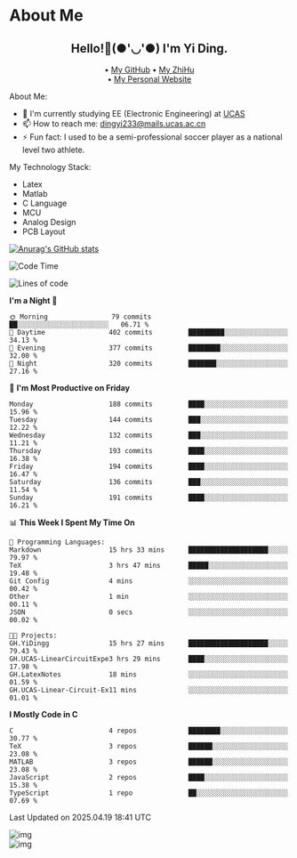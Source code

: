 # About Me

<h2 style="text-align:center;"> Hello!👋(●'◡'●) I'm Yi Ding.</h2>

<div style="text-align:center;">
  • <a href="https://github.com/YiDingg">My GitHub</a>
  • <a href="https://www.zhihu.com/people/YiDingg">My ZhiHu</a><br>
  • <a href="https://yidingg.github.io/YiDingg">My Personal Website</a><br>
</div>

About Me:
- 🔭 I'm currently studying EE (Electronic Engineering) at [UCAS](https://www.ucas.ac.cn/)
- 📫 How to reach me: dingyi233@mails.ucas.ac.cn
- ⚡ Fun fact: I used to be a semi-professional soccer player as a national level two athlete.

My Technology Stack:
- Latex
- Matlab
- C Language
- MCU 
- Analog Design
- PCB Layout


[![Anurag's GitHub stats](https://github-readme-stats.vercel.app/api?username=YiDingg)](https://github.com/anuraghazra/github-readme-stats)

<!--START_SECTION:waka-->
![Code Time](http://img.shields.io/badge/Code%20Time-1%2C086%20hrs%2015%20mins-blue)

![Lines of code](https://img.shields.io/badge/From%20Hello%20World%20I%27ve%20Written-769.0%20thousand%20lines%20of%20code-blue)

**I'm a Night 🦉** 

```text
🌞 Morning                79 commits          ██░░░░░░░░░░░░░░░░░░░░░░░   06.71 % 
🌆 Daytime                402 commits         █████████░░░░░░░░░░░░░░░░   34.13 % 
🌃 Evening                377 commits         ████████░░░░░░░░░░░░░░░░░   32.00 % 
🌙 Night                  320 commits         ███████░░░░░░░░░░░░░░░░░░   27.16 % 
```
📅 **I'm Most Productive on Friday** 

```text
Monday                   188 commits         ████░░░░░░░░░░░░░░░░░░░░░   15.96 % 
Tuesday                  144 commits         ███░░░░░░░░░░░░░░░░░░░░░░   12.22 % 
Wednesday                132 commits         ███░░░░░░░░░░░░░░░░░░░░░░   11.21 % 
Thursday                 193 commits         ████░░░░░░░░░░░░░░░░░░░░░   16.38 % 
Friday                   194 commits         ████░░░░░░░░░░░░░░░░░░░░░   16.47 % 
Saturday                 136 commits         ███░░░░░░░░░░░░░░░░░░░░░░   11.54 % 
Sunday                   191 commits         ████░░░░░░░░░░░░░░░░░░░░░   16.21 % 
```


📊 **This Week I Spent My Time On** 

```text
💬 Programming Languages: 
Markdown                 15 hrs 33 mins      ████████████████████░░░░░   79.97 % 
TeX                      3 hrs 47 mins       █████░░░░░░░░░░░░░░░░░░░░   19.48 % 
Git Config               4 mins              ░░░░░░░░░░░░░░░░░░░░░░░░░   00.42 % 
Other                    1 min               ░░░░░░░░░░░░░░░░░░░░░░░░░   00.11 % 
JSON                     0 secs              ░░░░░░░░░░░░░░░░░░░░░░░░░   00.02 % 

🐱‍💻 Projects: 
GH.YiDingg               15 hrs 27 mins      ████████████████████░░░░░   79.43 % 
GH.UCAS-LinearCircuitExpe3 hrs 29 mins       ████░░░░░░░░░░░░░░░░░░░░░   17.98 % 
GH.LatexNotes            18 mins             ░░░░░░░░░░░░░░░░░░░░░░░░░   01.59 % 
GH.UCAS-Linear-Circuit-Ex11 mins             ░░░░░░░░░░░░░░░░░░░░░░░░░   01.01 % 
```

**I Mostly Code in C** 

```text
C                        4 repos             ████████░░░░░░░░░░░░░░░░░   30.77 % 
TeX                      3 repos             ██████░░░░░░░░░░░░░░░░░░░   23.08 % 
MATLAB                   3 repos             ██████░░░░░░░░░░░░░░░░░░░   23.08 % 
JavaScript               2 repos             ████░░░░░░░░░░░░░░░░░░░░░   15.38 % 
TypeScript               1 repo              ██░░░░░░░░░░░░░░░░░░░░░░░   07.69 % 
```




 Last Updated on 2025.04.19 18:41 UTC
<!--END_SECTION:waka-->

<!-- Coding activity over the last year -->
<div class='center'><img src='https://wakatime.com/share/@YiDingg/260601e0-8e46-41ab-9832-d4d0ae5fd0bd.svg' alt='img'/></div>

<!-- Languages over the last year -->
<div class='center'><img src='https://wakatime.com/share/@YiDingg/99546fa3-4cc3-4808-ab6e-13f38e27aba1.svg' alt='img'/></div>
